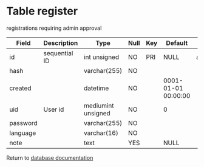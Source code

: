 Table register
===========
registrations requiring admin approval

| Field | Description | Type | Null | Key | Default | Extra |
| ----- | ----------- | ---- | ---- | --- | ------- | ----- |
| id       | sequential ID | int unsigned       | NO  | PRI | NULL                | auto_increment |    
| hash     |               | varchar(255)       | NO  |     |                     |                |    
| created  |               | datetime           | NO  |     | 0001-01-01 00:00:00 |                |    
| uid      | User id       | mediumint unsigned | NO  |     | 0                   |                |    
| password |               | varchar(255)       | NO  |     |                     |                |    
| language |               | varchar(16)        | NO  |     |                     |                |    
| note     |               | text               | YES |     | NULL                |                |    

Return to [database documentation](help/database)
